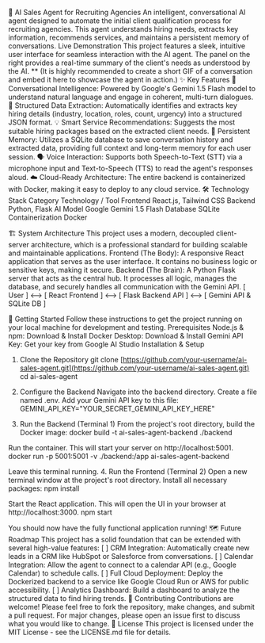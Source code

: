 🤖 AI Sales Agent for Recruiting Agencies
An intelligent, conversational AI agent designed to automate the initial client qualification process for recruiting agencies. This agent understands hiring needs, extracts key information, recommends services, and maintains a persistent memory of conversations.
Live Demonstration
This project features a sleek, intuitive user interface for seamless interaction with the AI agent. The panel on the right provides a real-time summary of the client's needs as understood by the AI.
**
(It is highly recommended to create a short GIF of a conversation and embed it here to showcase the agent in action.)
✨ Key Features
🧠 Conversational Intelligence: Powered by Google's Gemini 1.5 Flash model to understand natural language and engage in coherent, multi-turn dialogues.
🎯 Structured Data Extraction: Automatically identifies and extracts key hiring details (industry, location, roles, count, urgency) into a structured JSON format.
💡 Smart Service Recommendations: Suggests the most suitable hiring packages based on the extracted client needs.
💾 Persistent Memory: Utilizes a SQLite database to save conversation history and extracted data, providing full context and long-term memory for each user session.
🗣️ Voice Interaction: Supports both Speech-to-Text (STT) via a microphone input and Text-to-Speech (TTS) to read the agent's responses aloud.
☁️ Cloud-Ready Architecture: The entire backend is containerized with Docker, making it easy to deploy to any cloud service.
🛠️ Technology Stack
Category
Technology / Tool
Frontend
React.js, Tailwind CSS
Backend
Python, Flask
AI Model
Google Gemini 1.5 Flash
Database
SQLite
Containerization
Docker

🏗️ System Architecture
This project uses a modern, decoupled client-server architecture, which is a professional standard for building scalable and maintainable applications.
Frontend (The Body): A responsive React application that serves as the user interface. It contains no business logic or sensitive keys, making it secure.
Backend (The Brain): A Python Flask server that acts as the central hub. It processes all logic, manages the database, and securely handles all communication with the Gemini API.
[ User ] <--> [ React Frontend ] <--> [ Flask Backend API ] <--> [ Gemini API & SQLite DB ]


🚀 Getting Started
Follow these instructions to get the project running on your local machine for development and testing.
Prerequisites
Node.js & npm: Download & Install
Docker Desktop: Download & Install
Gemini API Key: Get your key from Google AI Studio
Installation & Setup
1. Clone the Repository
git clone [https://github.com/your-username/ai-sales-agent.git](https://github.com/your-username/ai-sales-agent.git)
cd ai-sales-agent


2. Configure the Backend
Navigate into the backend directory.
Create a file named .env.
Add your Gemini API key to this file:
GEMINI_API_KEY="YOUR_SECRET_GEMINI_API_KEY_HERE"


3. Run the Backend (Terminal 1)
From the project's root directory, build the Docker image:
docker build -t ai-sales-agent-backend ./backend


Run the container. This will start your server on http://localhost:5001.
docker run -p 5001:5001 -v ./backend:/app ai-sales-agent-backend


Leave this terminal running.
4. Run the Frontend (Terminal 2)
Open a new terminal window at the project's root directory.
Install all necessary packages:
npm install


Start the React application. This will open the UI in your browser at http://localhost:3000.
npm start


You should now have the fully functional application running!
🗺️ Future Roadmap
This project has a solid foundation that can be extended with several high-value features:
[ ] CRM Integration: Automatically create new leads in a CRM like HubSpot or Salesforce from conversations.
[ ] Calendar Integration: Allow the agent to connect to a calendar API (e.g., Google Calendar) to schedule calls.
[ ] Full Cloud Deployment: Deploy the Dockerized backend to a service like Google Cloud Run or AWS for public accessibility.
[ ] Analytics Dashboard: Build a dashboard to analyze the structured data to find hiring trends.
🤝 Contributing
Contributions are welcome! Please feel free to fork the repository, make changes, and submit a pull request. For major changes, please open an issue first to discuss what you would like to change.
📜 License
This project is licensed under the MIT License - see the LICENSE.md file for details.
